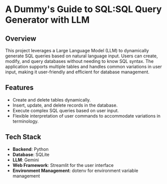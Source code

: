 # A Dummy's Guide to SQL:SQL Query Generator with LLM

## Overview
This project leverages a Large Language Model (LLM) to dynamically generate SQL queries based on natural language input. Users can create, modify, and query databases without needing to know SQL syntax. The application supports multiple tables and handles common variations in user input, making it user-friendly and efficient for database management.

## Features
- Create and delete tables dynamically.
- Insert, update, and delete records in the database.
- Execute complex SQL queries based on user input.
- Flexible interpretation of user commands to accommodate variations in terminology.

## Tech Stack
- **Backend**: Python
- **Database**: SQLite
- **LLM**: Gemini
- **Web Framework**: Streamlit for the user interface
- **Environment Management**: dotenv for environment variable management


